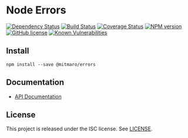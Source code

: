 # Node Errors

[![Dependency Status](https://david-dm.org/MitMaro/node-errors.svg)](https://david-dm.org/MitMaro/node-errors)
[![Build Status](https://travis-ci.org/MitMaro/node-errors.svg?branch=master)](https://travis-ci.org/MitMaro/node-errors)
[![Coverage Status](https://coveralls.io/repos/github/MitMaro/node-errors/badge.svg?branch=master)](https://coveralls.io/github/MitMaro/node-errors?branch=master)
[![NPM version](https://img.shields.io/npm/v/@mitmaro/errors.svg)](https://www.npmjs.com/package/@mitmaro/errors)
[![GitHub license](https://img.shields.io/badge/license-ISC-blue.svg)](https://raw.githubusercontent.com/MitMaro/node-errors/master/LICENSE.md)
[![Known Vulnerabilities](https://snyk.io/test/github/mitmaro/node-errors/badge.svg?targetFile=package.json)](https://snyk.io/test/github/mitmaro/node-errors?targetFile=package.json)

## Install

    npm install --save @mitmaro/errors

## Documentation

* [API Documentation][1]

## License

This project is released under the ISC license. See [LICENSE](LICENSE.md).


[8]: https://github.com/visionmedia/debug
[1]: http://www.mitmaro.ca/node-errors/
